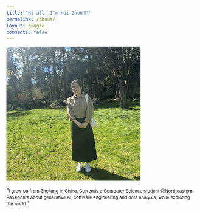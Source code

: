 ```yaml
---
title: "Hi all! I'm Hui Zhou👋🏻"
permalink: /about/
layout: single
comments: false
---
```


<div>
    <img src="/assets/images/avatar.jpg" alt="about_meee" width="70%" min-width="700px" itemprop="image">
</div>

<p>"<span style='font-size: smaller;'>I grew up from Zhejiang in China. Currently a Computer Science student @Northeastern. Passionate about generative AI, software engineering and data analysis, while exploring the world.</span>"</p>


<!-- <div style="border-left: 2px solid rgba(199, 198, 198, 0.7); margin: 0.5em 0 0 0.5em; padding-left: 1.5em; font-weight: 500;">
    <ul class="author__urls social-icons">
        <li itemprop="Current Location" itemscope itemtype="https://schema.org/Place">
          <i class="fas fa-fw fa-map-marker-alt" aria-hidden="true"></i> <span itemprop="name">  Seattle, USA</span>
        </li>
        <li>
          <a href="https://github.com/LucyZhouEngineer" itemprop="sameAs" rel="nofollow noopener noreferrer">
            <i class="fab fa-fw fa-github" aria-hidden="true"></i><span class="label">  https://github.com/LucyZhouEngineer</span>
          </a>
        </li>
        <li>
          <a href="mailto:zhouhui2023cs@gmail.com">
            <meta itemprop="email" content="zhouhui2023cs@gmail.com" />
            <i class="fas fa-fw fa-envelope-square" aria-hidden="true"></i><span class="label">  zhouhui2023cs@gmail.com</span>
          </a>
        </li>
        <li>
          <a href="https://www.linkedin.com/in/hui-zhou-7ab78620a/" itemprop="sameAs" rel="nofollow noopener noreferrer">
            <i class="fab fa-fw fa-linkedin" aria-hidden="true"></i><span class="label">  https://www.linkedin.com/in/hui-zhou-7ab78620a/</span>
          </a>
        </li>
    </ul>
  </div> -->